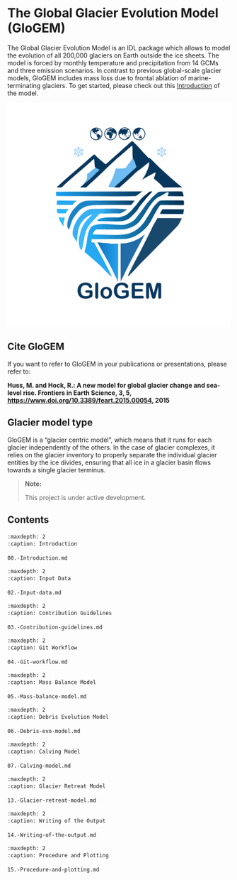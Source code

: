 # The Global Glacier Evolution Model (GloGEM)

The Global Glacier Evolution Model is an IDL package which allows to model the evolution of all 200,000 glaciers on Earth outside the ice sheets. 
The model is forced by monthly temperature and precipitation from 14 GCMs and three emission scenarios. In contrast to previous global-scale glacier models, 
GloGEM includes mass loss due to frontal ablation of marine-terminating glaciers. To get started, please check out this [Introduction](00.-Introduction.md) of the model.

![GloGEM logo](images/GloGEM_logo.png)

## Cite GloGEM

If you want to refer to GloGEM in your publications or presentations, please refer to:

**Huss, M. and Hock, R.: A new model for global glacier change and sea-level rise. Frontiers in Earth Science, 3, 5, https://www.doi.org/10.3389/feart.2015.00054, 2015**

## Glacier model type

GloGEM is a “glacier centric model”, which means that it runs for each glacier independently of the others. In the case of glacier complexes, 
it relies on the glacier inventory to properly separate the individual glacier entities by the ice divides, ensuring that all ice in a glacier 
basin flows towards a single glacier terminus.

> **Note:**
> 
> This project is under active development.

## Contents

```{toctree}
:maxdepth: 2
:caption: Introduction

00.-Introduction.md
```

```{toctree}
:maxdepth: 2
:caption: Input Data

02.-Input-data.md
```

```{toctree}
:maxdepth: 2
:caption: Contribution Guidelines

03.-Contribution-guidelines.md
```

```{toctree}
:maxdepth: 2
:caption: Git Workflow

04.-Git-workflow.md
```

```{toctree}
:maxdepth: 2
:caption: Mass Balance Model

05.-Mass-balance-model.md
```

```{toctree}
:maxdepth: 2
:caption: Debris Evolution Model

06.-Debris-evo-model.md
```

```{toctree}
:maxdepth: 2
:caption: Calving Model

07.-Calving-model.md
```

```{toctree}
:maxdepth: 2
:caption: Glacier Retreat Model

13.-Glacier-retreat-model.md
```

```{toctree}
:maxdepth: 2
:caption: Writing of the Output

14.-Writing-of-the-output.md
```

```{toctree}
:maxdepth: 2
:caption: Procedure and Plotting

15.-Procedure-and-plotting.md
```